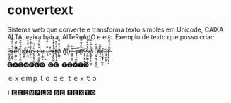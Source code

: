 # convertext

Sistema web que converte e transforma texto simples em Unicode, CAIXA ALTA, caixa baixa, AlTeRnAdO e etc.
Exemplo de texto que posso criar:


é̴̼̯̘̝̲̰̹̱x̴̱̞̰͖̖ͩ͋ͪ̔͌͂̈́̋ẹ̴̞͇͓̫̟̃︠ͬ͆̾᷄᷃︡͠m̷̱͓̙͕̬̼᷄͛᷈ͩ̃̍᷅p̸̧̳̃̕͝l̴̨̝͖ͥ͗᷄ͮ᷆ͮ᷃o̴̱̱̣̫̽᷁̾᷅͊᷈͐s̵̢̧͔͉͎̬̻᷾ͬͭ᷉ d̶̢̻͔̫͔̳̩̠̩᷇ͨ̌ͮ᷆︠͞e̴᷊̩̳̤̐͜ t̴̝̯᷀᷅ͬͨ̏͑e̶̩ͣ̽x̵̹̝̙̬̰͚̉̉̽͛̽̓̚̕͡ṯ̸̡̡̜̦̙̺᷂̩ͦ᷆ͦ́̂õ̸̝͚͇᷂̾᷅̎̂̀̑ q̸͎̉ͬ͘͝ṳ̵̜ͩ͌ͥ͜ḙ̶̡᷂͕̝̹̋ͨ͢͟͞ p̶̟͈᷊͇̫̙̺᷅ͮ᷆͊ͪ̕̕͜͞͠õ̸̝᷉᷃̈́̅̓͌᷃̕͠ş̶̡̹͓̠̞̖̤︠ş̵̳̰͖̳̜͈᷃̔᷅̑͛᷄ͤͣ̈́͢ő̸̭͇̭̝̣͕͕͖̮́ͯ̅ͪ͞ g̸͇̟̱̯͉̞̳̙͈̏͒̆̋͘͟ȩ̸̦̬̜̂̿̂ȑ̴̯͔᷿̝̟᷊̪̩̞͗︡a̷̧̡̲̙̯͓︣r̶̨͎̫̙̫̬͉̗᷉̋̈́̔̆̋ͨ̏᷆


	🅔🅧🅔🅜🅟🅛🅞 🅓🅔 🅣🅔🅧🅣🅞
  
  ｅｘｅｍｐｌｏ ｄｅ ｔｅｘｔｏ
  
  )	🅴🆇🅴🅼🅿🅻🅾 🅳🅴 🆃🅴🆇🆃🅾
  
